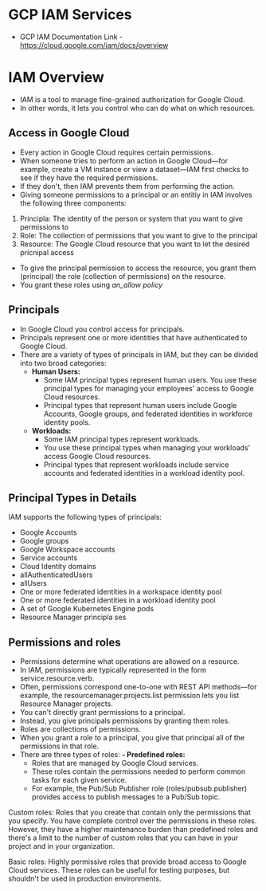 # GCP IAM Services
- GCP IAM Documentation Link - https://cloud.google.com/iam/docs/overview

# IAM Overview
- IAM is a tool to manage fine-grained authorization for Google Cloud.
- In other words, it lets you control who can do what on which resources.

## Access in Google Cloud

- Every action in Google Cloud requires certain permissions. 
- When someone tries to perform an action in Google Cloud—for example, create a VM instance or view a dataset—IAM first checks to see if they have the required permissions.
- If they don't, then IAM prevents them from performing the action.
- Giving someone permissions to a principal or an entitiy in IAM involves the following three components:
1. Principla: The identity of the person or system that you want to give permissions to
2. Role: The collection of permissions that you want to give to the principal
3. Resource: The Google Cloud resource that you want to let the desired pricnipal access

- To give the principal permission to access the resource, you grant them (principal) the role (collection of permissions) on the resource.
- You grant these roles using _an_allow policy_

## Principals
- In Google Cloud you control access for principals. 
- Principals represent one or more identities that have authenticated to Google Cloud.
- There are a variety of types of principals in IAM, but they can be divided into two broad categories:
  - **Human Users:**
     - Some IAM principal types represent human users. You use these principal types for managing your employees' access to Google Cloud resources.
     - Principal types that represent human users include Google Accounts, Google groups, and federated identities in workforce identity pools.
  - **Workloads:**
    - Some IAM principal types represent workloads.
    - You use these principal types when managing your workloads' access Google Cloud resources.
    - Principal types that represent workloads include service accounts and federated identities in a workload identity pool.
   
## Principal Types in Details
IAM supports the following types of principals:
- Google Accounts
- Google groups
- Google Workspace accounts
- Service accounts
- Cloud Identity domains
- allAuthenticatedUsers
- allUsers
- One or more federated identities in a workspace identity pool
- One or more federated identities in a workload identity pool
- A set of Google Kubernetes Engine pods
- Resource Manager principla ses


## Permissions and roles

- Permissions determine what operations are allowed on a resource.
- In IAM, permissions are typically represented in the form service.resource.verb.
- Often, permissions correspond one-to-one with REST API methods—for example, the resourcemanager.projects.list permission lets you list Resource Manager 
  projects.
- You can't directly grant permissions to a principal.
- Instead, you give principals permissions by granting them roles.
- Roles are collections of permissions.
- When you grant a role to a principal, you give that principal all of the permissions in that role.
- There are three types of roles:
**- Predefined roles:**
  - Roles that are managed by Google Cloud services.
  - These roles contain the permissions needed to perform common tasks for each given service.
  - For example, the Pub/Sub Publisher role (roles/pubsub.publisher) provides access to publish messages to a Pub/Sub topic.

Custom roles: Roles that you create that contain only the permissions that you specify. You have complete control over the permissions in these roles. However, they have a higher maintenance burden than predefined roles and there's a limit to the number of custom roles that you can have in your project and in your organization.

Basic roles: Highly permissive roles that provide broad access to Google Cloud services. These roles can be useful for testing purposes, but shouldn't be used in production environments.
